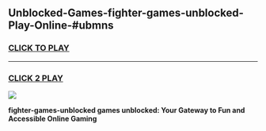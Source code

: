 
## Unblocked-Games-fighter-games-unblocked-Play-Online-#ubmns
<h3>
<a href="https://premium.freeplayer.one?title=fighter-games-unblocked&ref=27F">CLICK TO PLAY</a></h3>
<hr>

<h3>
<a href="https://premium.freeplayer.one?title=fighter-games-unblocked&ref=27F">CLICK 2 PLAY</a>
  
</h3>

<a href="https://premium.freeplayer.one?title=fighter-games-unblocked&ref=27F"><img src="https://clearcache.store/games.png"></a>


**fighter-games-unblocked games unblocked: Your Gateway to Fun and Accessible Online Gaming**
